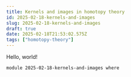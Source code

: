 ```yaml
---
title: Kernels and images in homotopy theory
id: 2025-02-18-kernels-and-images
slug: 2025-02-18-kernels-and-images
draft: true
date: 2025-02-18T21:53:02.575Z
tags: ["homotopy-theory"]
---
```


Hello, world!

```
module 2025-02-18-kernels-and-images where
```
